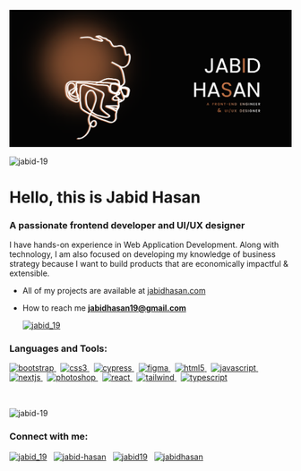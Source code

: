 
<p align="center">
<a href="https://www.jabidhasan.com/" target="blank">
    <img
      src="https://github.com/jabid-19/jabid-19/blob/main/banner.png?raw=true"
      alt="jabid-19"
    />
  </p>
  <a/>
<p align="left">
    <img
      src="https://komarev.com/ghpvc/?username=jabid-19&label=Profile%20views&color=0e75b6&style=flat"
      alt="jabid-19"
    />
  </p>
  <h1 align="left">Hello, this is Jabid Hasan</h1>
  <h3 align="left">A passionate frontend developer and UI/UX designer</h3>
  
  <p>I have hands-on experience in Web Application Development. Along with technology, I am also focused on developing my knowledge of business strategy because I want to build products that are economically impactful & extensible.</p>
  

  
  - All of my projects are available at [jabidhasan.com](jabidhasan.com) 
  
  - How to reach me **jabidhasan19@gmail.com**
  
    <p align="left">
    <a href="https://twitter.com/jabid_19" target="blank"
      ><img
        src="https://img.shields.io/twitter/follow/jabid_19?logo=twitter&style=for-the-badge"
        alt="jabid_19"
    /></a>
  </p>
  
  <h3 align="left">Languages and Tools:</h3>
  <p align="left">
    <a href="https://getbootstrap.com" target="_blank" rel="noreferrer">
      <img
        src="https://portfolio-jabid-19.vercel.app/images/about-section/js.webp?w=32&q=100}"
        alt="bootstrap"
        width="25"
        height="25"
      />
    </a>
    &nbsp;
    <a href="https://www.w3schools.com/css/" target="_blank" rel="noreferrer">
      <img
        src="https://portfolio-jabid-19.vercel.app/images/about-section/react.webp?w=32&q=100}"
        alt="css3"
        width="25"
        height="25"
      />
    </a>
    &nbsp;
    <a href="https://www.cypress.io" target="_blank" rel="noreferrer">
      <img
        src="https://portfolio-jabid-19.vercel.app/images/about-section/next-js.webp?w=32&q=100}"
        alt="cypress"
        width="25"
        height="25"
      />
    </a>
    &nbsp;
    <a href="https://www.figma.com/" target="_blank" rel="noreferrer">
      <img
        src="https://portfolio-jabid-19.vercel.app/images/about-section/node.webp?w=32&q=100}"
        alt="figma"
        width="25"
        height="25"
      />
    </a>
    &nbsp;
    <a href="https://www.w3.org/html/" target="_blank" rel="noreferrer">
      <img
        src="https://portfolio-jabid-19.vercel.app/images/about-section/mongo.webp?w=32&q=100}"
        alt="html5"
        width="25"
        height="25"
      />
    </a>
    &nbsp; 
    <a
      href="https://developer.mozilla.org/en-US/docs/Web/JavaScript"
      target="_blank"
      rel="noreferrer"
    >
      <img
        src="https://portfolio-jabid-19.vercel.app/images/about-section/mui.webp?w=32&q=100}"
        alt="javascript"
        width="25"
        height="25"
      />
    </a>
    &nbsp;
    <a href="https://nextjs.org/" target="_blank" rel="noreferrer">
      <img
        src="https://portfolio-jabid-19.vercel.app/images/about-section/bootstrap.webp?w=32&q=100}"
        alt="nextjs"
        width="25"
        height="25"
      />
    </a>
    &nbsp;
    <a href="https://www.photoshop.com/en" target="_blank" rel="noreferrer">
      <img
        src="https://portfolio-jabid-19.vercel.app/images/about-section/figma.webp?w=32&q=100}"
        alt="photoshop"
        width="25"
        height="25"
      />
    </a>
    &nbsp;
    <a href="https://reactjs.org/" target="_blank" rel="noreferrer">
      <img
        src="https://portfolio-jabid-19.vercel.app/images/about-section/xd.webp?w=32&q=100}"
        alt="react"
        width="25"
        height="25"
      />
    </a>
    &nbsp;
    <a href="https://tailwindcss.com/" target="_blank" rel="noreferrer">
      <img
        src="https://www.vectorlogo.zone/logos/tailwindcss/tailwindcss-icon.svg"
        alt="tailwind"
        width="25"
        height="25"
      />
    </a>
    &nbsp;
    <a href="https://www.typescriptlang.org/" target="_blank" rel="noreferrer">
      <img
        src="https://portfolio-jabid-19.vercel.app/images/about-section/cypress.webp?w=32&q=100}"
        alt="typescript"
        width="25"
        height="25"
      />
    </a>
  </p>
  
  
  <br/>
  <p>
    <img
      align="center"
      src="https://github-readme-stats.vercel.app/api/top-langs?username=jabid-19&show_icons=true&locale=en&layout=compact"
      alt="jabid-19"
    />
  </p>
 
  <h3 align="left">Connect with me:</h3>
  <p align="left">
    <a href="https://twitter.com/jabid_19" target="blank"
      ><img
        align="center"
        src="https://raw.githubusercontent.com/rahuldkjain/github-profile-readme-generator/master/src/images/icons/Social/twitter.svg"
        alt="jabid_19"
        height="20"
        width="20"
    /></a>
    &nbsp;
    <a href="https://linkedin.com/in/jabid-hasan" target="blank"
      ><img
        align="center"
        src="https://raw.githubusercontent.com/rahuldkjain/github-profile-readme-generator/master/src/images/icons/Social/linked-in-alt.svg"
        alt="jabid-hasan"
        height="20"
        width="20"
    /></a>
    &nbsp;
    <a href="https://fb.com/jabid19" target="blank"
      ><img
        align="center"
        src="https://raw.githubusercontent.com/rahuldkjain/github-profile-readme-generator/master/src/images/icons/Social/facebook.svg"
        alt="jabid19"
        height="20"
        width="20"
    /></a>
    &nbsp;
    <a href="https://www.behance.net/jabidhasan" target="blank"
      ><img
        align="center"
        src="https://raw.githubusercontent.com/rahuldkjain/github-profile-readme-generator/master/src/images/icons/Social/behance.svg"
        alt="jabidhasan"
        height="20"
        width="20"
    /></a>
  </p>
